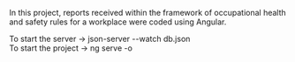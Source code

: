 In this project, reports received within the framework of occupational health and safety rules for a workplace were coded using Angular.

To start the server -> json-server --watch db.json  
To start the project  -> ng serve -o
